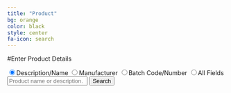 ```yaml
---
title: "Product"
bg: orange
color: black
style: center
fa-icon: search
---
```


#Enter Product Details

<div style="position: relative; height: 100px;" id="searchBox">
	<span style="white-space: nowrap;"><input type="radio" name="searchtype" id="radioDesc" value="product_description" checked="checked">Description/Name</input></span>
	<span style="white-space: nowrap;"><input type="radio" name="searchtype" id="radioManu" value="product_description.recalling_firm">Manufacturer</input></span>
	<span style="white-space: nowrap;"><input type="radio" name="searchtype" id="radioBatc" value="code_info.product_description">Batch Code/Number</input></span>
	<span style="white-space: nowrap;"><input type="radio" name="searchtype" id="radioAny" value="">All Fields</input></span>
	<div class="searchform cf">
		<input id="searchTextbox" type="text" placeholder="Product name or description.">
		<button id="searchButton">
			Search
		</button>
	</div>
</div>